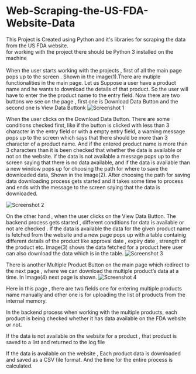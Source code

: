 # Web-Scraping-the-US-FDA-Website-Data
This Project is Created using Python and it's libraries for scraping the data from the US FDA website. <br>
for working with the project there should be Python 3 installed on the machine <br>
<br>
When the user starts working with the projects , first of all the main page pops up to the screen . Shown in the image(1).There are mutiple functionalities in the main page. Let us Suppose a user have a product name and he wants to download the details of that product. So the user will have to enter the the product name to the entry field. Now there are two buttons we see on the page , first one is Download Data Button and the second one is View Data Buttonk
![Screenshot 1](https://github.com/gour23/Web-Scraping-the-US-FDA-Website-Data/assets/91954903/768fdabb-744a-45e5-8b42-b1611dfa1596)


When the user clicks on the Download Data Button. There are some conditions checked first, like if the button is clicked with less than 3 character in the entry field or with a empty entry field, a warning  message pops up to the screen which says that there should be more than 3 character of a product name. And if the entered product name is more than 3 characters than it is been checked that whether the data is available or not on the website. if the data is not available a message pops up to the screen saying that there is no data available, and if the data  is available than a new window pops up for choosing the path for  where to save the downloaded data, Shown in the image(2). After choosing the path for saving data downloading process gets started and it takes some time to process and ends with the message to the screen saying that the data is downloaded. 

![Screenshot 2](https://github.com/gour23/Web-Scraping-the-US-FDA-Website-Data/assets/91954903/b6614f46-eb5a-46ed-a191-21d8dfb2d292)


On the other hand , when the user clicks on the View Data Button. The backend process gets started , different conditions for data is available or not are checked . If the data is available  the data for the given product name is fetched from the website and a new page pops up with a table containig different details of the product like approval date , expiry date , strength of the product etc. Image(3) shows the data fetched for a product here user can also download the data which is in the table. 
![Screenshot 3](https://github.com/gour23/Web-Scraping-the-US-FDA-Website-Data/assets/91954903/29e8c406-122c-4171-9ecc-5d2fb7b15968)


There is another Multiple Product Button on the main page which redirect to the next page , where we can download the multiple product’s data at a time. In Image(4) next page is shown. 
![Screenshot 4](https://github.com/gour23/Web-Scraping-the-US-FDA-Website-Data/assets/91954903/d1cf3e78-0418-44d7-bdf5-e3fce7a4ab8c)

Here in this page , there are two fields one for entering multiple products name manually and other one is for uploading the list of  products from the internal memory. 

In the backend process when working with the multiple products, each product is being checked whether it has data available on the FDA website or not. 

If the data is not available on the website for a product , that product is saved to a list and returned to the log file  

If the data is available on the website , Each product data is downloaded and saved as a CSV file format. And the time for the entire process is calculated. 
